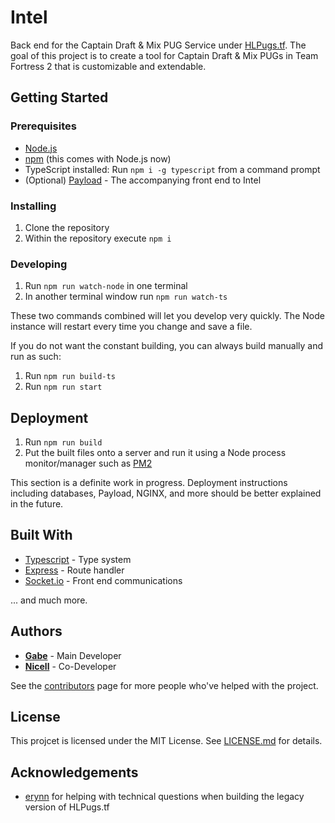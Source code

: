 # Intel
Back end for the Captain Draft & Mix PUG Service under [HLPugs.tf](https://hlpugs.tf). The goal of this project is to create a tool for Captain Draft & Mix PUGs in Team Fortress 2 that is customizable and extendable.

## Getting Started

### Prerequisites
- [Node.js](https://nodejs.org/en/download/)
- [npm](https://www.npmjs.com/get-npm) (this comes with Node.js now)
- TypeScript installed: Run `npm i -g typescript` from a command prompt
- (Optional) [Payload](https://github.com/HLPugs/Payload) - The accompanying front end to Intel

### Installing
1. Clone the repository
2. Within the repository execute `npm i`

### Developing
1. Run `npm run watch-node` in one terminal
2. In another terminal window run `npm run watch-ts`

These two commands combined will let you develop very quickly. The Node instance will restart every time you change and save a file.

If you do not want the constant building, you can always build manually and run as such:
1. Run `npm run build-ts`
2. Run `npm run start`

## Deployment
1. Run `npm run build`
2. Put the built files onto a server and run it using a Node process monitor/manager such as [PM2](http://pm2.keymetrics.io/)

This section is a definite work in progress. Deployment instructions including databases, Payload, NGINX, and more should be better explained in the future.

## Built With
- [Typescript](https://www.typescriptlang.org/) - Type system
- [Express](https://expressjs.com/) - Route handler
- [Socket.io](https://socket.io) - Front end communications

... and much more.

## Authors
- [**Gabe**](https://github.com/GabeKuslansky) - Main Developer
- [**Nicell**](https://github.com/Nicell) - Co-Developer

See the [contributors](https://github.com/HLPugs/Payload/contributors) page for more people who've helped with the project.

## License
This projcet is licensed under the MIT License. See [LICENSE.md](LICENSE.md) for details.

## Acknowledgements
- [erynn](https://github.com/erynnb) for helping with technical questions when building the legacy version of HLPugs.tf
